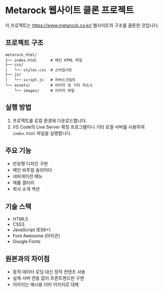 # Metarock 웹사이트 클론 프로젝트

이 프로젝트는 https://www.metarock.co.kr/ 웹사이트의 구조를 클론한 것입니다.

## 프로젝트 구조

```
metarock_html/
├── index.html      # 메인 HTML 파일
├── css/
│   └── styles.css  # 스타일시트
├── js/
│   └── script.js   # 자바스크립트
└── assets/         # 이미지 및 기타 리소스
    └── images/     # 이미지 파일
```

## 실행 방법

1. 프로젝트를 로컬 환경에 다운로드합니다.
2. VS Code의 Live Server 확장 프로그램이나 기타 로컬 서버를 사용하여 `index.html` 파일을 실행합니다.

## 주요 기능

- 반응형 디자인 구현
- 메인 비주얼 슬라이더
- 네비게이션 메뉴
- 제품 갤러리
- 회사 소개 섹션

## 기술 스택

- HTML5
- CSS3
- JavaScript (ES6+)
- Font Awesome (아이콘)
- Google Fonts

## 원본과의 차이점

- 동적 데이터 로딩 대신 정적 컨텐츠 사용
- 실제 서버 연동 없이 프론트엔드만 구현
- 이미지는 예시용 더미 이미지로 대체 